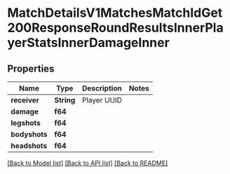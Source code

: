 # MatchDetailsV1MatchesMatchIdGet200ResponseRoundResultsInnerPlayerStatsInnerDamageInner

## Properties

Name | Type | Description | Notes
------------ | ------------- | ------------- | -------------
**receiver** | **String** | Player UUID | 
**damage** | **f64** |  | 
**legshots** | **f64** |  | 
**bodyshots** | **f64** |  | 
**headshots** | **f64** |  | 

[[Back to Model list]](../README.md#documentation-for-models) [[Back to API list]](../README.md#documentation-for-api-endpoints) [[Back to README]](../README.md)


